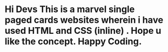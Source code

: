 # Hi Devs This is a marvel single paged cards websites wherein i have used HTML and CSS (inline)  . Hope u like the concept. Happy Coding.
